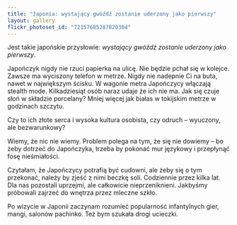 ```yaml
---
title: "Japonia: wystający gwóźdź zostanie uderzony jako pierwszy"
layout: gallery
flickr_photoset_id: "72157685287820304"
---
```

Jest takie japońskie przysłowie: *wystający gwóźdź zostanie uderzony jako pierwszy*. 

Japończyk nigdy nie rzuci papierka na ulicę. Nie będzie pchał się w kolejce. 
Zawsze ma wyciszony telefon w metrze.
Nigdy nie nadepnie Ci na buta, nawet w największym ścisku. W wagonie metra Japończycy włączają stealth mode. Kilkadziesiąt osób naraz udaje że ich nie ma. Jak się czuje słoń w składzie porcelany? Mniej więcej jak białas w tokijskim metrze w godzinach szczytu.

Czy to ich złote serca i wysoka kultura osobista, czy odruch – wyuczony, ale bezwarunkowy?

Wiemy, że nic nie wiemy. Problem polega na tym, że się nie dowiemy – bo żeby dotrzeć do Japończyka, trzeba by pokonać mur językowy i przepłynąć fosę nieśmiałości.

Czytałam, że Japończycy potrafią być cudowni, ale żeby się o tym przekonać, należy by zjeść z nimi beczkę soli. Codziennie przez kilka lat.
Dla nas pozostali uprzejmi, ale całkowicie nieprzeniknieni. Jakbyśmy próbowali zajrzeć do wnętrza przez mleczne szkło. 

Po wizycie w Japonii zaczynam rozumieć popularność infantylnych gier, mangi, salonów pachinko. Też bym szukała drogi ucieczki.
